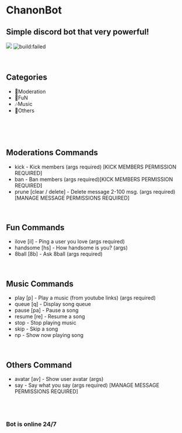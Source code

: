 # <div align = 'center'>
<h1>ChanonBot</h1>
<h2>Simple discord bot that very powerful!</h2>
<a href="https://www.codacy.com/manual/Ayumi-Kaito/GearBot?utm_source=github.com&amp;utm_medium=referral&amp;utm_content=Ayumi-Kaito/GearBot&amp;utm_campaign=Badge_Grade_Dashboard"><img src="https://app.codacy.com/project/badge/Grade/3c53d6f900694a24a36adc6136c53472"></a>
<a title="Latest push build on default branch: failed" class="pointer open-popup">
    <img src="https://travis-ci.org/Ayumi-Kaito/ChanonBot.svg?branch=master&amp;status=failed" alt="build:failed">
  </a>
  <br/>
  <br/>
    <br/>
<h2>Categories</h2>
<ul>
  <li>🔨Moderation</li>
  <li>🎈FuN</li>
  <li>🎶Music</li>
  <li>💉Others</li>
  </ul>
  <br/>
    <br/>
      <br/>

<h2>Moderations Commands</h2>
<ul>
  <li>kick - Kick members  (args required) [KICK MEMBERS PERMISSION REQUIRED]</li>
  <li>ban - Ban members (args required)[KICK MEMBERS PERMISSION REQUIRED]</li>
  <li>prune [clear / delete] - Delete message 2-100 msg. (args required)[MANAGE MESSAGE PERMISSIONS REQUIRED]</li>
  </ul>
    <br/>
<h2>Fun Commands</h2>
  <ul>
  <li>ilove [il] - Ping a user you love (args required) </li>
  <li>handsome [hs] - How handsome is you? (args)</li>
  <li>8ball [8b] - Ask 8ball (args required)</li>
  </ul>
    <br/>
<h2>Music Commands</h2>
<ul>
  <li>play [p] - Play a music (from youtube links) (args required)</li>
  <li>queue [q] - Display song queue</li>
  <li>pause [pa] - Pause a song</li>
  <li>resume [re] - Resume a song</li>
  <li>stop - Stop playing music</li>
  <li>skip - Skip a song</li>
  <li>np - Show now playing song</li>
  </ul>
    <br/>
<h2>Others Command</h2>
<ul>
  <li>avatar [av] - Show user avatar (args)</li>
    <li>say - Say what you say (args required) [MANAGE MESSAGE PERMISSIONS REQUIRED]</li>
  </ul>
  <br/>
    <br/>
  <h3>Bot is online 24/7</h3>
  </div>
